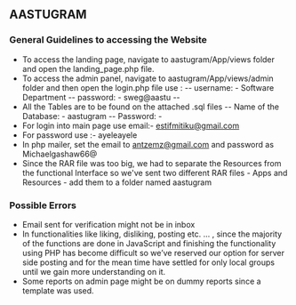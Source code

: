 ## AASTUGRAM

### General Guidelines to accessing the Website

- To access the landing page, navigate to aastugram/App/views folder and open the landing_page.php file.
- 	To access the admin panel, navigate to aastugram/App/views/admin folder and then open the login.php file use :
-- username: - Software Department
-- password: - sweg@aastu
--
- All the Tables are to be found on the attached .sql files
-- Name of the Database: - aastugram
-- Password: - 
- For login into main page use email:- estifmitiku@gmail.com
- For password use :- ayeleayele
- In php mailer, set the email to antzemz@gmail.com and password as Michaelgashaw66@
- Since the RAR file was too big, we had to separate the Resources from the functional Interface so we've sent two different RAR files - Apps and Resources - add them to a folder named aastugram


### Possible Errors
- Email sent for verification might not be in inbox
- In functionalities like liking, disliking, posting etc. … , since the majority of the functions are done in JavaScript and finishing the functionality using PHP has become difficult so we’ve reserved our option for server side posting and for the mean time have settled for only local groups until we gain more understanding on it. 
- Some reports on admin page might be on dummy reports since a template was used. 

